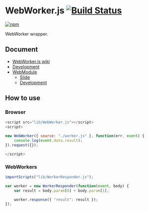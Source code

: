 # WebWorker.js [![Build Status](https://travis-ci.org/uupaa/WebWorker.js.png)](http://travis-ci.org/uupaa/WebWorker.js)

[![npm](https://nodei.co/npm/uupaa.webworker.js.png?downloads=true&stars=true)](https://nodei.co/npm/uupaa.webworker.js/)

WebWorker wrapper.

## Document

- [WebWorker.js wiki](https://github.com/uupaa/WebWorker.js/wiki/WebWorker)
- [Development](https://github.com/uupaa/WebModule/wiki/Development)
- [WebModule](https://github.com/uupaa/WebModule)
    - [Slide](http://uupaa.github.io/Slide/slide/WebModule/index.html)
    - [Development](https://github.com/uupaa/WebModule/wiki/Development)

## How to use

### Browser

```js
<script src="lib/WebWorker.js"></script>
<script>

new WebWorker({ source: "./worker.js" }, function(err, event) {
    console.log(event.data.result);
}).request({});

</script>
```

### WebWorkers

```js
importScripts("lib/WorkerResponder.js");

var worker = new WorkerResponder(function(event, body) {
    var result = body.param[0] + body.param[1];

    worker.response({ "result": result });
});
```
